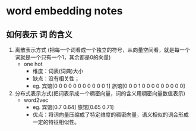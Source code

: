 # word embedding notes

## 如何表示 词 的含义
1. 离散表示方式 (把每一个词看成一个独立的符号，从向量空间看，就是每一个词就是一个只有一个1，其余都是0的向量)
    + one hot
        + 维度：词表(词典)大小
        + 缺点：没有相关性；
        + eg. 宾馆[0 0 0 0 0 0 0 0 0 0 0 1]  旅馆[0 0 0 1 0 0 0 0 0 0 0 0 0]
2. 分布式表示方式(把词表示成一个稠密向量，词的含义用稠密向量数值表示)
    + word2vec
        + eg. 宾馆[0.7 0.64]  旅馆[0.65  0.71]
        + 优点：将词向量压缩成了特定维度的稠密向量，语义相似的词会形成一定的特征相似性。
